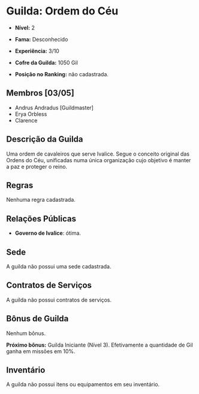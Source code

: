 # Guilda: Ordem do Céu

* **Nível:**  2
* **Fama:** Desconhecido
* **Experiência:** 3/10

* **Cofre da Guilda:** 1050 Gil

* **Posição no Ranking:** não cadastrada.

## Membros [03/05]

* Andrus Andradus [Guildmaster]
* Erya Orbless
* Clarence

## Descrição da Guilda

Uma ordem de cavaleiros que serve Ivalice. Segue o conceito original das Ordens do Céu, unificadas numa única organização cujo objetivo é manter a paz e proteger o reino.

## Regras

Nenhuma regra cadastrada.

## Relações Públicas

* **Governo de Ivalice**: ótima.

## Sede

A guilda não possui uma sede cadastrada.

## Contratos de Serviços

A guilda não possui contratos de serviços.

## Bônus de Guilda

Nenhum bônus.

**Próximo bônus:** Guilda Iniciante (Nível 3). Efetivamente a quantidade de Gil ganha em missões em 10%.

## Inventário

A guilda não possui itens ou equipamentos em seu inventário.
